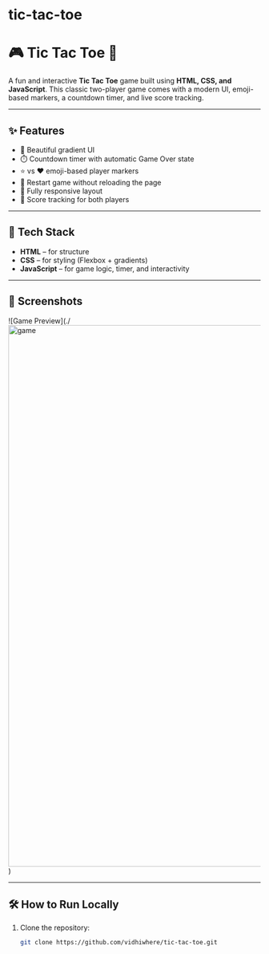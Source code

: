 # tic-tac-toe
# 🎮 Tic Tac Toe 🌈

A fun and interactive **Tic Tac Toe** game built using **HTML, CSS, and JavaScript**. This classic two-player game comes with a modern UI, emoji-based markers, a countdown timer, and live score tracking.

---

## ✨ Features

- 🎨 Beautiful gradient UI
- ⏱️ Countdown timer with automatic Game Over state
- ⭐ vs ❤️ emoji-based player markers
- 🔄 Restart game without reloading the page
- 📱 Fully responsive layout
- 🎯 Score tracking for both players

---

## 🚀 Tech Stack

- **HTML** – for structure
- **CSS** – for styling (Flexbox + gradients)
- **JavaScript** – for game logic, timer, and interactivity

---

## 📸 Screenshots

![Game Preview](./<img width="1920" height="1080" alt="game" src="https://github.com/user-attachments/assets/c8df3a24-40d6-499e-bead-88b5febe12d8" />
)

---

## 🛠️ How to Run Locally

1. Clone the repository:
   ```bash
   git clone https://github.com/vidhiwhere/tic-tac-toe.git
